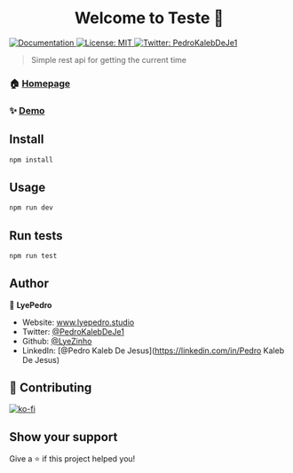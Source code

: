 <h1 align="center">Welcome to Teste 👋</h1>
<p>
  <a href="www.docs.com" target="_blank">
    <img alt="Documentation" src="https://img.shields.io/badge/documentation-yes-brightgreen.svg" />
  </a>
  <a href="#" target="_blank">
    <img alt="License: MIT" src="https://img.shields.io/badge/License-MIT-yellow.svg" />
  </a>
  <a href="https://twitter.com/PedroKalebDeJe1" target="_blank">
    <img alt="Twitter: PedroKalebDeJe1" src="https://img.shields.io/twitter/follow/PedroKalebDeJe1.svg?style=social" />
  </a>
</p>

> Simple rest api for getting the current time

### 🏠 [Homepage](www.readme.com)

### ✨ [Demo](www.project.com)

## Install

```sh
npm install
```

## Usage

```sh
npm run dev
```

## Run tests

```sh
npm run test
```

## Author

👤 **LyePedro**

* Website: www.lyepedro.studio
* Twitter: [@PedroKalebDeJe1](https://twitter.com/PedroKalebDeJe1)
* Github: [@LyeZinho](https://github.com/LyeZinho)
* LinkedIn: [@Pedro Kaleb De Jesus](https://linkedin.com/in/Pedro Kaleb De Jesus)

## 🤝 Contributing

[![ko-fi](https://ko-fi.com/img/githubbutton_sm.svg)](https://ko-fi.com/U7U77O1P6)

## Show your support

Give a ⭐️ if this project helped you!

